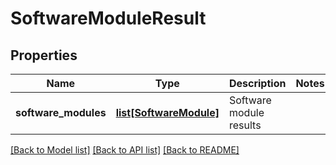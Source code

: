 # SoftwareModuleResult

## Properties
Name | Type | Description | Notes
------------ | ------------- | ------------- | -------------
**software_modules** | [**list[SoftwareModule]**](SoftwareModule.md) | Software module results | 

[[Back to Model list]](../README.md#documentation-for-models) [[Back to API list]](../README.md#documentation-for-api-endpoints) [[Back to README]](../README.md)

